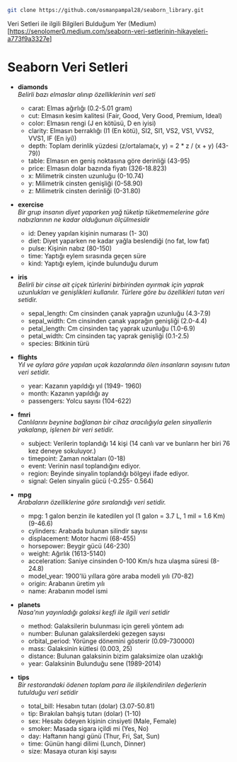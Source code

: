 
<!-- Headers  -->

<!--
# H1
## H2
### H3
#### H4
##### H5
###### H6
-->

<!-- Bold -->
<!-- 
**Bu test Bold**
__Bu Test Bold__
 -->

<!-- italic -->
<!-- 
*Bu Test Italic*
_Bu Test Italic_ 
-->

<!-- StrikeThrough -->
<!-- 
~~Bu Test Çizgili~~ 
-->

<!-- Quoting -->
<!--
 > "Daha emin ve daha doğru olarak yüreyeceğimiz bir yol vardır: Büyük Türk kadınını çalışmamıza ortak kılmaktır" 
 -->

 <!-- Links -->
 <!--
  Go to [Google](https://google.com)

 Go to [Instagram](https://instagram.com)
  -->

<!-- Image -->
<!-- 
![resim](https://link) 
-->

<!-- 
<img src = "..." width = "50", height = "50"> 
-->

<!-- Lists -->
<!-- 
1. A
    1. aa
    2. bb
    3. cc
2. B
3. C 
-->

<!-- 
* A
    * AA
    * bb
    * cc
* B
* C 
-->

<!-- Task List -->
<!-- 
- [x] Task 1
    - [x] Task 2
    - [x] Task 3
- [x] Task 2 
-->

<!-- İgnoring Markdown -->
<!-- 
\*My Project\* 
-->

<!-- Emoji -->
<!-- 
:two_hearts:
:blue_hearts: 
-->

```bash
git clone https://github.com/osmanpampal28/seaborn_library.git

```

Veri Setleri ile ilgili Bilgileri Bulduğum Yer (Medium)[https://senolomer0.medium.com/seaborn-veri-setlerinin-hikayeleri-a773f9a3327e]

# Seaborn Veri Setleri
* **diamonds** <br>
_Belirli bazı elmaslar alınıp özelliklerinin veri seti_
    * carat: Elmas ağırlığı (0.2-5.01 gram)
    * cut: Elmasın kesim kalitesi (Fair, Good, Very Good, Premium, Ideal)
    * color: Elmasın rengi (J en kötüsü, D en iyisi)
    * clarity: Elmasın berraklığı (I1 (En kötü), SI2, SI1, VS2, VS1, VVS2, VVS1, IF (En iyi))
    * depth: Toplam derinlik yüzdesi (z/ortalama(x, y) = 2 * z / (x + y) (43-79))
    * table: Elmasın en geniş noktasına göre derinliği (43-95)
    * price: Elmasın dolar bazında fiyatı (326-18.823)
    * x: Milimetrik cinsten uzunluğu (0-10.74)
    * y: Milimetrik cinsten genişliği (0-58.90)
    * z: Milimetrik cinsten derinliği (0-31.80)

* **exercise**<br>
_Bir grup insanın diyet yaparken yağ tüketip tüketmemelerine göre nabızlarının ne kadar olduğunun ölçülmesidir_
    * id: Deney yapılan kişinin numarası (1- 30)
    * diet: Diyet yaparken ne kadar yağla beslendiği (no fat, low fat)
    * pulse: Kişinin nabız (80-150)
    * time: Yaptığı eylem sırasında geçen süre
    * kind: Yaptığı eylem, içinde bulunduğu durum

* **iris** <br>
_Belirli bir cinse ait çiçek türlerini birbirinden ayırmak için yaprak uzunlukları ve genişlikleri kullanılır. Türlere göre bu özellikleri tutan veri setidir._
    * sepal_length: Cm cinsinden çanak yaprağın uzunluğu (4.3-7.9)
    * sepal_width: Cm cinsinden çanak yaprağın genişliği (2.0-4.4)
    * petal_length: Cm cinsinden taç yaprak uzunluğu (1.0-6.9)
    * petal_width: Cm cinsinden taç yaprak genişliği (0.1-2.5)
    * species: Bitkinin türü

* **flights** <br>
_Yıl ve aylara göre yapılan uçak kazalarında ölen insanların sayısını tutan veri setidir._
    * year: Kazanın yapıldığı yıl (1949- 1960)
    * month: Kazanın yapıldığı ay
    * passengers: Yolcu sayısı (104-622)

* **fmri** <br>
_Canlılarını beynine bağlanan bir cihaz aracılığıyla gelen sinyallerin yakalanıp, işlenen bir veri setidir._
    * subject: Verilerin toplandığı 14 kişi (14 canlı var ve bunların her biri 76 kez deneye sokuluyor.)
    * timepoint: Zaman noktaları (0-18)
    * event: Verinin nasıl toplandığını ediyor. 
    * region: Beyinde sinyalin toplandığı bölgeyi ifade ediyor.
    * signal: Gelen sinyalin gücü (-0.255- 0.564)

* **mpg** <br>
_Arabaların özelliklerine göre sıralandığı veri setidir._
    * mpg: 1 galon benzin ile katedilen yol (1 galon = 3.7 L, 1 mil = 1.6 Km)(9-46.6)
    * cylinders: Arabada bulunan silindir sayısı
    * displacement: Motor hacmi (68-455)
    * horsepower: Beygir gücü (46-230)
    * weight: Ağırlık (1613-5140)
    * acceleration: Saniye cinsinden 0-100 Km/s hıza ulaşma süresi (8-24.8)
    * model_year: 1900'lü yıllara göre araba modeli yılı (70-82)
    * origin: Arabanın üretim yılı
    * name: Arabanın model ismi
    
* **planets** <br>
_Nasa'nın yayınladığı galaksi keşfi ile ilgili veri setidir_
    * method: Galaksilerin bulunması için gereli yöntem adı
    * number: Bulunan galaksilerdeki gezegen sayısı
    * orbital_period: Yörünge dönemini gösterir (0.09-730000)
    * mass: Galaksinin kütlesi (0.003, 25)
    * distance: Bulunan galaksinin bizim galaksimize olan uzaklığı
    * year: Galaksinin Bulunduğu sene (1989-2014)

* **tips** <br>
 _Bir restorandaki ödenen toplam para ile ilişkilendirilen değerlerin tutulduğu veri setidir_
    * total_bill: Hesabın tutarı (dolar) (3.07-50.81)
    * tip: Bırakılan bahşiş tutarı (dolar) (1-10)
    * sex: Hesabı ödeyen kişinin cinsiyeti (Male, Female)
    * smoker: Masada sigara içildi mi (Yes, No)
    * day: Haftanın hangi günü (Thur, Fri, Sat, Sun)
    * time: Günün hangi dilimi (Lunch, Dinner)
    * size: Masaya oturan kişi sayısı







